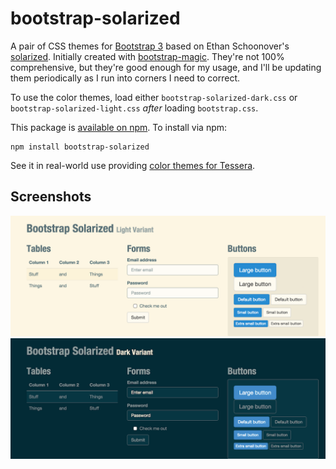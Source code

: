 # bootstrap-solarized

A pair of CSS themes for [Bootstrap 3](http://getbootstrap.com/) based
on Ethan Schoonover's
[solarized](http://ethanschoonover.com/solarized).  Initially created
with
[bootstrap-magic](http://pikock.github.io/bootstrap-magic). They're
not 100% comprehensive, but they're good enough for my usage, and I'll
be updating them periodically as I run into corners I need to correct.

To use the color themes, load either `bootstrap-solarized-dark.css` or
`bootstrap-solarized-light.css` _after_ loading `bootstrap.css`.

This package is
[available on npm](https://www.npmjs.com/package/bootstrap-solarized). To
install via npm:

```
npm install bootstrap-solarized
```

See it in real-world use providing
[color themes for Tessera](http://urbanairship.github.io/tessera/#themes).

## Screenshots

![light](demo/light.html.png) ![dark](demo/dark.html.png)
